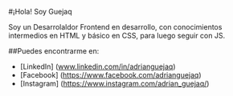 #¡Hola! Soy Guejaq

Soy un Desarrolaldor Frontend en desarrollo, con conocimientos intermedios en HTML y básico en CSS, para luego seguir con JS.

##Puedes encontrarme en:

- [LinkedIn] (www.linkedin.com/in/adrianguejaq)
- [Facebook] (https://www.facebook.com/adrianguejaq)
- [Instagram] (https://www.instagram.com/adrian_guejaq/)
